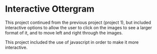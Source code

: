 # Interactive Ottergram

This project continued from the previous project (project 1), but included interactive options to allow the user to click on the images to see a larger format of it, and to move left and right through the images.

This project included the use of javascript in order to make it more interactive.

